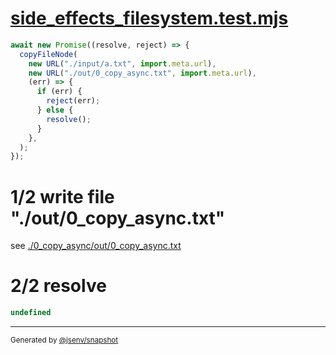 # [side_effects_filesystem.test.mjs](../../side_effects_filesystem.test.mjs)

```js
await new Promise((resolve, reject) => {
  copyFileNode(
    new URL("./input/a.txt", import.meta.url),
    new URL("./out/0_copy_async.txt", import.meta.url),
    (err) => {
      if (err) {
        reject(err);
      } else {
        resolve();
      }
    },
  );
});
```

# 1/2 write file "./out/0_copy_async.txt"

see [./0_copy_async/out/0_copy_async.txt](./0_copy_async/out/0_copy_async.txt)

# 2/2 resolve

```js
undefined
```

---

<sub>
  Generated by <a href="https://github.com/jsenv/core/tree/main/packages/tooling/snapshot">@jsenv/snapshot</a>
</sub>
